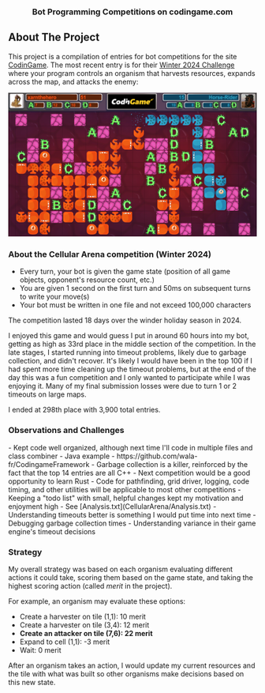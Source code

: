 <!-- Improved compatibility of back to top link: See: https://github.com/othneildrew/Best-README-Template/pull/73 -->
<a id="readme-top"></a>
<!--
*** Thanks for checking out the Best-README-Template. If you have a suggestion
*** that would make this better, please fork the repo and create a pull request
*** or simply open an issue with the tag "enhancement".
*** Don't forget to give the project a star!
*** Thanks again! Now go create something AMAZING! :D
-->



<!-- PROJECT SHIELDS -->
<!--
*** I'm using markdown "reference style" links for readability.
*** Reference links are enclosed in brackets [ ] instead of parentheses ( ).
*** See the bottom of this document for the declaration of the reference variables
*** for contributors-url, forks-url, etc. This is an optional, concise syntax you may use.
*** https://www.markdownguide.org/basic-syntax/#reference-style-links
-->


<h3 align="center">Bot Programming Competitions on codingame.com</h3>

<!-- ABOUT THE PROJECT -->
## About The Project

This project is a compilation of entries for bot competitions for the site [CodinGame](https://www.codingame.com).
The most recent entry is for their [Winter 2024 Challenge](https://www.codingame.com/contests/winter-challenge-2024)
where your program controls an organism that harvests resources, expands across the map, and attacks the enemy:

![Cellular Arena Image](CellularArena/src/main/resources/CellularArena.png)

<h3> About the Cellular Arena competition (Winter 2024)</h3>

* Every turn, your bot is given the game state (position of all game objects, 
opponent's resource count, etc.)
* You are given 1 second on the first turn and 50ms on subsequent turns to write your move(s)
* Your bot must be written in one file and not exceed 100,000 characters

The competition lasted 18 days over the winder holiday season in 2024.


I enjoyed this game and would guess I put in around 60 hours into my bot,
getting as high as 33rd place in the middle section of the competition.
In the late stages, I started running into timeout problems, likely due to garbage collection, and didn't recover.
It's likely I would have been in the top 100 if I had spent more time cleaning up the timeout problems, but at
the end of the day this was a fun competition and I only wanted to participate while I was enjoying it.
Many of my final submission losses were due to turn 1 or 2 timeouts on large maps.

I ended at 298th place with 3,900 total entries.

<h3>Observations and Challenges</h3>
- Kept code well organized, although next time I'll code in multiple files and class combiner
    - Java example - https://github.com/wala-fr/CodingameFramework
- Garbage collection is a killer, reinforced by the fact that the top 14 entries are all C++
    - Next competition would be a good opportunity to learn Rust
- Code for pathfinding, grid driver, logging, code timing, and other utilities will be applicable to most other competitions
- Keeping a "todo list" with small, helpful changes kept my motivation and enjoyment high
    - See [Analysis.txt](CellularArena/Analysis.txt)
- Understanding timeouts better is something I would put time into next time
    - Debugging garbage collection times
    - Understanding variance in their game engine's timeout decisions

<h3>Strategy</h3>

My overall strategy was based on each organism evaluating different actions it could take, scoring
them based on the game state, and taking the highest scoring action (called *merit* in the project).

For example, an organism may evaluate these options:
* Create a harvester on tile (1,1): 10 merit
* Create a harvester on tile (3,4): 12 merit
* **Create an attacker on tile (7,6): 22 merit**
* Expand to cell (1,1): -3 merit
* Wait: 0 merit

After an organism takes an action, I would update my current resources and the tile with what
was built so other organisms make decisions based on this new state.
